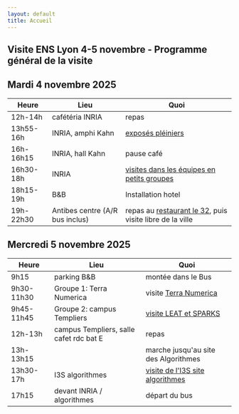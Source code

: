 ```yaml
---
layout: default
title: Accueil
---
```


## Visite ENS Lyon 4-5 novembre - Programme général de la visite

Mardi 4 novembre 2025
---------------------

| Heure      | Lieu                                      | Quoi                                            |
|------------|-------------------------------------------|-------------------------------------------------|
| 12h-14h    | cafétéria INRIA                           | repas      |
| 13h55-16h    | INRIA, amphi Kahn                       | [exposés pléiniers](inria/VisiteL3ENS4Nov2025.pdf)                              |
| 16h-16h15  | INRIA, hall Kahn                          | pause café                                      |
| 16h30-18h|  INRIA                                      | [visites dans les équipes en petits groupes](inria/VisiteL3ENS4Nov2025.pdf)
| 18h15-19h  | B&B                                       | Installation hotel                              |
| 19h-22h30  | Antibes centre   (A/R bus inclus)         | repas au [restaurant le 32](https://32pizzabar.shop), puis visite libre de la ville       

Mercredi 5 novembre 2025
------------------------

| Heure      | Lieu                                     | Quoi                                            |
|------------|------------------------------------------|-------------------------------------------------|
| 9h15       | parking B&B                              | montée dans le Bus                              |
| 9h30-11h30 | Groupe 1: Terra Numerica                 | visite [Terra Numerica](https://terra-numerica.org)                           |
| 9h45-11h45 | Groupe 2: campus Templiers               | [visite LEAT et SPARKS](templiers/index.md) 
| 12h-13h| campus Templiers, salle cafet rdc bat E  | repas
|13h-13h15 | | marche jusqu'au site des Algorithmes                                           |
| 13h30-17h| I3S algorithmes                          | [visite de l'I3S site algorithmes](algorithmes/index.md)                                |
| 17h15      | devant INRIA / algorithmes               | départ du bus                                   |
